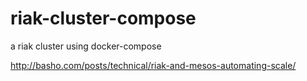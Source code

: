 # riak-cluster-compose
a riak cluster using docker-compose 

http://basho.com/posts/technical/riak-and-mesos-automating-scale/
